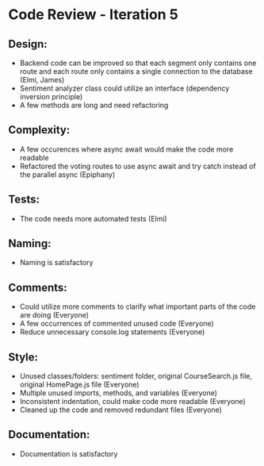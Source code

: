 # Code Review - Iteration 5

## Design:
- Backend code can be improved so that each segment only contains one route and each route only contains a single connection to the database (Elmi, James)
- Sentiment analyzer class could utilize an interface (dependency inversion principle)
- A few methods are long and need refactoring

## Complexity:
- A few occurences where async await would make the code more readable
- Refactored the voting routes to use async await and try catch instead of the parallel async (Epiphany)

## Tests:
- The code needs more automated tests (Elmi)

## Naming:
- Naming is satisfactory

## Comments:
- Could utilize more comments to clarify what important parts of the code are doing (Everyone)
- A few occurrences of commented unused code (Everyone)
- Reduce unnecessary console.log statements (Everyone)

## Style:
- Unused classes/folders: sentiment folder, original CourseSearch.js file, original HomePage.js file (Everyone)
- Multiple unused imports, methods, and variables (Everyone)
- Inconsistent indentation, could make code more readable  (Everyone)
- Cleaned up the code and removed redundant files  (Everyone)

## Documentation:
- Documentation is satisfactory

